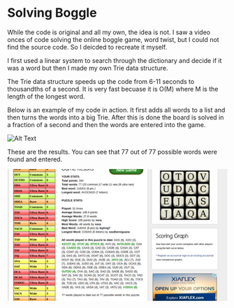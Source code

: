 # Solving Boggle

While the code is original and all my own, the idea is not. I saw a video onces of code solving the online boggle game, word twist, but I could not find the source code. So I deicded to recreate it myself.

I first used a linear system to search through the dictionary and decide if it was a word but then I made my own Trie data structure.

The Trie data structure speeds up the code from 6-11 seconds to thousandths of a second. It is very fast becuase it is O(M) where M is the length of the longest word.

Below is an example of my code in action. It first adds all words to a list and then turns the words into a big Trie. After this is done the board is solved in a fraction of a second and then the words are entered into the game.

![Alt Text](https://github.com/corykacal/Boggle-Solver/blob/master/solving.gif?raw=true)

These are the results. You can see that 77 out of 77 possible words were found and entered.

![Alt Text](https://github.com/corykacal/Boggle-Solver/blob/master/results.png?raw=true)
